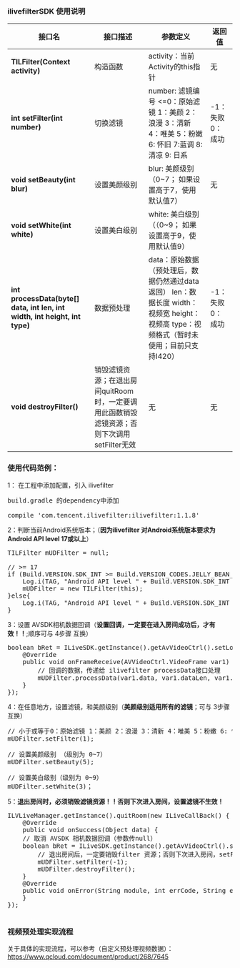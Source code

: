 ### ilivefilterSDK 使用说明

| 接口名|  接口描述  |参数定义|返回值|
|---------|---------|---------|---------|
| **TILFilter(Context activity)** | 构造函数|activity：当前Activity的this指针|无|
| **int setFilter(int number)** | 切换滤镜|number: 滤镜编号 <=0：原始滤镜 1：美颜 2：浪漫 3：清新 4：唯美 5：粉嫩 6: 怀旧 7:蓝调  8: 清凉 9: 日系|-1：失败 0：成功|
| **void setBeauty(int blur)** | 设置美颜级别|blur: 美颜级别（0~7； 如果设置高于7，使用默认值7）|无|
| **void setWhite(int white)** | 设置美白级别|white: 美白级别（（0~9； 如果设置高于9，使用默认值9）||
| **int processData(byte[] data, int len, int width, int height, int type)** | 数据预处理|data：原始数据（预处理后，数据仍然通过data返回） len：数据长度 width：视频宽 height：视频高 type：视频格式（暂时未使用；目前只支持I420）|-1： 失败 0：成功|
| **void destroyFilter()** | 销毁滤镜资源；在退出房间quitRoom 时，一定要调用此函数销毁滤镜资源；否则下次调用 setFilter无效|无|无|

### 使用代码范例：

1： 在工程中添加配置，引入 ilivefilter 
<pre>
build.gradle 的dependency中添加

compile 'com.tencent.ilivefilter:ilivefilter:1.1.8'
</pre>
2：判断当前Android系统版本；（**因为ilivefilter 对Android系统版本要求为 Android API level 17或以上**）
<pre>
TILFilter mUDFilter = null;

// >= 17
if (Build.VERSION.SDK_INT >= Build.VERSION_CODES.JELLY_BEAN_MR1){
    Log.i(TAG, "Android API level " + Build.VERSION.SDK_INT + " ilivefilter support!!");
    mUDFilter = new TILFilter(this);
}else{
    Log.i(TAG, "Android API level " + Build.VERSION.SDK_INT + " ilivefilter don't support!!");
}
</pre>
3：设置 AVSDK相机数据回调（**设置回调，一定要在进入房间成功后，才有效！！**;顺序可与 4步骤 互换）
<pre>
boolean bRet = ILiveSDK.getInstance().getAvVideoCtrl().setLocalVideoPreProcessCallback(new AVVideoCtrl.LocalVideoPreProcessCallback(){
    @Override
    public void onFrameReceive(AVVideoCtrl.VideoFrame var1) {
        // 回调的数据，传递给 ilivefilter processData接口处理
        mUDFilter.processData(var1.data, var1.dataLen, var1.width, var1.height, var1.srcType);
    }
});
</pre>
4：在任意地方，设置滤镜，和美颜级别（**美颜级别适用所有的滤镜**；可与  3步骤 互换）
<pre>
// 小于或等于0：原始滤镜 1：美颜 2：浪漫 3：清新 4：唯美 5：粉嫩 6: 怀旧 7:蓝调  8: 清凉 9: 日系
mUDFilter.setFilter(1);

// 设置美颜级别 （级别为 0~7）
mUDFilter.setBeauty(5);

// 设置美白级别（级别为 0~9）
mUDFilter.setWhite(3)；
</pre>
5：**退出房间时，必须销毁滤镜资源！！否则下次进入房间，设置滤镜不生效！**
<pre>
ILVLiveManager.getInstance().quitRoom(new ILiveCallBack() {
    @Override
    public void onSuccess(Object data) {
    // 取消 AVSDK 相机数据回调（参数传null）
    boolean bRet = ILiveSDK.getInstance().getAvVideoCtrl().setLocalVideoPreProcessCallback(null);
        // 退出房间后，一定要销毁filter 资源；否则下次进入房间，setFilter将不生效或其他异常
        mUDFilter.setFilter(-1);
        mUDFilter.destroyFilter();
    }
    @Override
    public void onError(String module, int errCode, String errMsg) {
    }
});
            
</pre>

### 视频预处理实现流程
关于具体的实现流程，可以参考（自定义预处理视频数据）：
https://www.qcloud.com/document/product/268/7645

